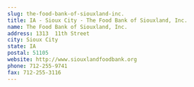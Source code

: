 ```yaml
---
slug: the-food-bank-of-siouxland-inc.
title: IA - Sioux City - The Food Bank of Siouxland, Inc.
name: The Food Bank of Siouxland, Inc.
address: 1313  11th Street
city: Sioux City
state: IA
postal: 51105
website: http://www.siouxlandfoodbank.org
phone: 712-255-9741
fax: 712-255-3116
---
```

